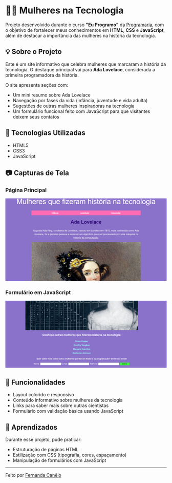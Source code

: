 # 👩‍💻 Mulheres na Tecnologia

Projeto desenvolvido durante o curso **"Eu Programo"** da [Programaria](https://programaria.org/), com o objetivo de fortalecer meus conhecimentos em **HTML**, **CSS** e **JavaScript**, além de destacar a importância das mulheres na história da tecnologia.

## 💡 Sobre o Projeto

Este é um site informativo que celebra mulheres que marcaram a história da tecnologia. O destaque principal vai para **Ada Lovelace**, considerada a primeira programadora da história.

O site apresenta seções com:

- Um mini resumo sobre Ada Lovelace
- Navegação por fases da vida (infância, juventude e vida adulta)
- Sugestões de outras mulheres inspiradoras na tecnologia
- Um formulário funcional feito com JavaScript para que visitantes deixem seus contatos

## 🔧 Tecnologias Utilizadas

- HTML5
- CSS3
- JavaScript

## 📷 Capturas de Tela

### Página Principal
![Página Ada Lovelace](./images/pagina-principal.png)

### Formulário em JavaScript
![Formulário](./images/formulario.png)


## 🚀 Funcionalidades

- Layout colorido e responsivo
- Conteúdo informativo sobre mulheres da tecnologia
- Links para saber mais sobre outras cientistas
- Formulário com validação básica usando JavaScript

## 🧠 Aprendizados

Durante esse projeto, pude praticar:

- Estruturação de páginas HTML
- Estilização com CSS (tipografia, cores, espaçamento)
- Manipulação de formulários com JavaScript

---

Feito por [Fernanda Canêjo](https://github.com/fernandacanejo)
